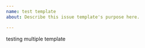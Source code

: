 ```yaml
---
name: test template
about: Describe this issue template's purpose here.

---
```


testing multiple template
